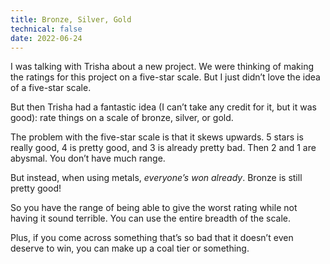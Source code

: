 ```yaml
---
title: Bronze, Silver, Gold
technical: false
date: 2022-06-24
---
```


I was talking with Trisha about a new project. We were thinking of making the ratings for this project on a five-star scale. But I just didn’t love the idea of a five-star scale. 

But then Trisha had a fantastic idea (I can’t take any credit for it, but it was good): rate things on a scale of bronze, silver, or gold. 

The problem with the five-star scale is that it skews upwards. 5 stars is really good, 4 is pretty good, and 3 is already pretty bad. Then 2 and 1 are abysmal. You don’t have much range. 

But instead, when using metals, _everyone’s won already_. Bronze is still pretty good! 

So you have the range of being able to give the worst rating while not having it sound terrible. You can use the entire breadth of the scale. 

Plus, if you come across something that’s so bad that it doesn’t even deserve to win, you can make up a coal tier or something. 